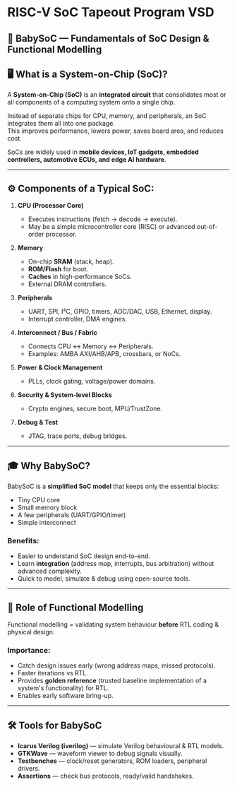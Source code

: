 # RISC-V SoC Tapeout Program VSD
## 🍼 BabySoC — Fundamentals of SoC Design & Functional Modelling  


## 🖥️ What is a System-on-Chip (SoC)?  
A **System-on-Chip (SoC)** is an **integrated circuit** that consolidates most or all components of a computing system onto a single chip.  

Instead of separate chips for CPU, memory, and peripherals, an SoC integrates them all into one package.  
This improves performance, lowers power, saves board area, and reduces cost.  

SoCs are widely used in **mobile devices, IoT gadgets, embedded controllers, automotive ECUs, and edge AI hardware**.  


---


## ⚙️ Components of a Typical SoC:  

1. **CPU (Processor Core)**  
   - Executes instructions (fetch → decode → execute).  
   - May be a simple microcontroller core (RISC) or advanced out-of-order processor.  

2. **Memory**  
   - On-chip **SRAM** (stack, heap).  
   - **ROM/Flash** for boot.  
   - **Caches** in high-performance SoCs.  
   - External DRAM controllers.  

3. **Peripherals**  
   - UART, SPI, I²C, GPIO, timers, ADC/DAC, USB, Ethernet, display.  
   - Interrupt controller, DMA engines.  

4. **Interconnect / Bus / Fabric**  
   - Connects CPU ↔ Memory ↔ Peripherals.  
   - Examples: AMBA AXI/AHB/APB, crossbars, or NoCs.  

5. **Power & Clock Management**  
   - PLLs, clock gating, voltage/power domains.  

6. **Security & System-level Blocks**  
   - Crypto engines, secure boot, MPU/TrustZone.  

7. **Debug & Test**  
   - JTAG, trace ports, debug bridges.  

---

## 🎓 Why BabySoC?  
BabySoC is a **simplified SoC model** that keeps only the essential blocks:  
- Tiny CPU core  
- Small memory block  
- A few peripherals (UART/GPIO/timer)  
- Simple interconnect  

### Benefits:  
- Easier to understand SoC design end-to-end.  
- Learn **integration** (address map, interrupts, bus arbitration) without advanced complexity.  
- Quick to model, simulate & debug using open-source tools.  

---

## 🧩 Role of Functional Modelling  

Functional modelling = validating system behaviour **before** RTL coding & physical design.  

### Importance:  
- Catch design issues early (wrong address maps, missed protocols).  
- Faster iterations vs RTL.  
- Provides **golden reference** (trusted baseline implementation of a system's functionality) for RTL.  
- Enables early software bring-up.  


---

## 🛠️ Tools for BabySoC  

- **Icarus Verilog (iverilog)** — simulate Verilog behavioural & RTL models.  
- **GTKWave** — waveform viewer to debug signals visually.  
- **Testbenches** — clock/reset generators, ROM loaders, peripheral drivers.  
- **Assertions** — check bus protocols, ready/valid handshakes.  


